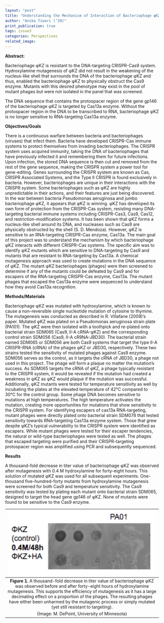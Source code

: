 ```yaml
---
layout: "post"
title: "Understanding the Mechanism of Interaction of Bacteriophage φKZ with CRISPR-Cas Immune Systems"
author: "Anika Tiwari (‘20)"
print_publication: true
tags: issue3
categories: Perspectives
related_image: 
---
```


<!--excerpt-->

**Abstract:**

Bacteriophage φKZ is resistant to the DNA-targeting CRISPR-Cas9 system. Hydroxylamine mutagenesis of φKZ did not result in the weakening of the nucleus-like shell that surrounds the DNA of the bacteriophage φKZ and thus, enabled the bacteriophage φKZ to physically obstruct the Cas9 enzyme. Mutants with this desired phenotype may exist in the pool of mutant phages but were not isolated in the panel that was screened. 

The DNA sequence that contains the protospacer region of the gene gp146 of the bacteriophage φKZ is targeted by Cas13a enzyme. Without the protospacer region in the DNA to be transcribed to RNA, bacteriophage φKZ is no longer sensitive to RNA-targeting Cas13a enzyme.


<!--excerpt-->

**Objectives/Goals**

There is a continuous warfare between bacteria and bacteriophages (viruses) that infect them. Bacteria have developed CRISPR-Cas immune systems to protect themselves from invading bacteriophages. The CRISPR system uses acquired immunity, taking the DNA of bacteriophages that have previously infected it and remembering them for future infections. Upon infection, the stored DNA sequence is then cut and removed from the rest of the gene sequence, making the CRISPR system a power tool for gene-editing. Genes surrounding the CRISPR system are known as Cas, CRISPR Associated Systems, and the Type II CRISPR is found exclusively in bacteria. However, bacteriophages are unique in their interactions with the CRISPR system. Some bacteriophages such as φKZ are highly unpredictable in their actions, and their features are just being discovered. In the war between bacteria Pseudomonas aeruginosa and jumbo bacteriophage φKZ, it appears that φKZ is winning. φKZ has developed its own form of protection from the CRISPR-Cas system, resisting many DNA-targeting bacterial immune systems including CRISPR-Cas3, Cas9, Cas12, and restriction-modification systems. It has been shown that φKZ forms a nucleus-like shell around its DNA, and nucleases such as Cas9 are physically obstructed by the shell (S. D. Mendoza). However, φKZ is sensitive to an RNA-targeting CRISPR-Cas enzyme, Cas13a. The main goal of this project was to understand the mechanism by which bacteriophage φKZ interacts with different CRISPR-Cas systems. The specific aim was to identify φKZ mutants which are sensitive to DNA-targeting by Cas9 and mutants that are resistant to RNA-targeting by Cas13a. A chemical mutagenesis approach was used to create mutations in the DNA sequence of φKZ. The mutant φKZ bacteriophages (phages) were then screened to determine if any of the mutants could be defeated by Cas9 and for escapers of the RNA-targeting CRISPR-Cas enzyme, Cas13a. The mutant phages that escaped the Cas13a enzyme were sequenced to understand how they avoid Cas13a recognition. 

**Methods/Materials**

Bacteriophage φKZ was mutated with hydroxylamine, which is known to cause a non-reversible single nucleotide mutation of cytosine to thymine. The mutagenesis was conducted as described in R. Villafane (2009)’s paper. Mutated φKZ was plated on a Pseudomonas aeruginosa strain plate (PA101). The φKZ were then isolated with a toothpick and re-plated onto bacterial strain SDM065 (Cas9, II-A cRNA-φKZ) and the corresponding control strain SDM056 (Cas9, II-A cR9NA-JBD30). The bacterial strain named SDM065 or SDM056 are both Cas9 systems that target the type II-A CRISPR-RNA (cRNA) of the phages φKZ or JBD30, respectively. These two strains tested the sensitivity of mutated phages against Cas9 enzyme. SDM056 serves as the control, as it targets the cRNA of JBD30, a phage not used in this project. The phage will form a plaque no matter the mutation’s success. As SDM065 targets the cRNA of φKZ, a phage typically resistant to the CRISPR system, it would be revealed if the mutation had created a weakness in φKZ as φKZ would plaque if the mutation was successful.
Additionally, φKZ mutants were tested for temperature sensitivity as well by incubating the plates at the elevated temperature of 42°C compared to 30°C for the control group. Some phage DNA becomes sensitive to mutations at high temperatures. The high temperature activates the mutation, creating more opportunities for mutations that show sensitivity to the CRISPR system.
For identifying escapers of cas13a RNA-targeting, mutant phages were directly plated onto bacterial strain SDM078 that tested sensitivity towards RNA-targeting Cas13a enzyme system. Those that grew despite φKZ’s typical vulnerability to the CRISPR system were identified as escapers. While mutant phages were tested for their escaper tendencies, the natural or wild-type bacteriophages were tested as well. The phages that escaped targeting were purified and their CRISPR-targeting protospacer region was amplified using PCR and subsequently sequenced. 

**Results**

A thousand-fold decrease in titer value of bacteriophage φKZ was observed after mutagenesis with 0.4 M hydroxylamine for forty-eight hours. This solution of mutated φKZ was used for all subsequent experiments. One-thousand five-hundred-forty mutants from hydroxylamine mutagenesis were screened for both Cas9 and temperature sensitivity. The Cas9 sensitivity was tested by plating each mutant onto bacterial strain SDM065, designed to target the head gene gp146 of φKZ. None of mutants were found to be sensitive to the Cas9 enzyme. 

<!--excerpt-->

| ![](/imgs/systems1.png) | 
|:--:| 
|**Figure 1.** A thousand-fold decrease in titer value of bacteriophage φKZ was observed before and after forty-eight hours of hydroxylamine mutagenesis. This supports the efficiency of mutagenesis as it has a large decimating effect on a proportion of the phages. The resulting phages have either been unharmed by the mutagenic process or simply mutated (yet still resistant to targeting).
(Image: M. DePoint, University of Minnesota)|
